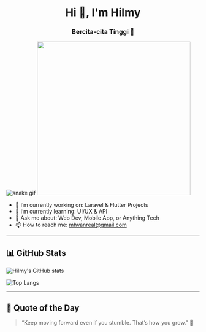 <h1 align="center">Hi 👋, I'm Hilmy</h1>
<h3 align="center">Bercita-cita Tinggi 🚀</h3>


![snake gif](https://github.com/Mhvanreal/snk/blob/output/github-contribution-grid-snake.gif?raw=true)
<img src="https://media.giphy.com/media/L1R1tvI9svkIWwpVYr/giphy.gif" width="400"/>

- 🔭 I’m currently working on: Laravel & Flutter Projects  
- 🌱 I’m currently learning: UI/UX & API  
- 💬 Ask me about: Web Dev, Mobile App, or Anything Tech  
- 📫 How to reach me: mhvanreal@gmail.com

---

## 📊 GitHub Stats

![Hilmy's GitHub stats](https://github-readme-stats.vercel.app/api?username=mhvanreal&show_icons=true&theme=radical)

![Top Langs](https://github-readme-stats.vercel.app/api/top-langs/?username=mhvanreal&layout=compact&theme=tokyonight)

---

## 🧠 Quote of the Day

> “Keep moving forward even if you stumble. That’s how you grow.” 🚀
